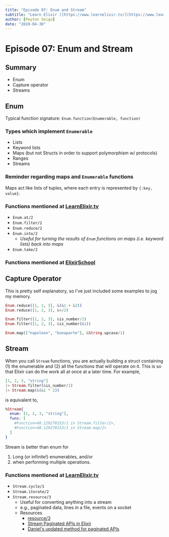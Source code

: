 ```yaml
---
title: "Episode 07: Enum and Stream"
subtitle: "Learn Elixir ([https://www.learnelixir.tv/](https://www.learnelixir.tv/))"
author: [Peyton Seigo]
date: "2019-04-30"
---
```


# Episode 07: Enum and Stream

## Summary

- Enum
- Capture operator
- Streams

## Enum

Typical function signature: `Enum.function(Enumerable, function)`

### Types which implement `Enumerable`

- Lists
- Keyword lists
- Maps (but not Structs in order to support polymorphism w/ protocols)
- Ranges
- Streams

### Reminder regarding maps and `Enumerable` functions

Maps act like lists of tuples, where each entry is represented by `{:key, value}`.

### Functions mentioned at [LearnElixir.tv](https://www.learnelixir.tv/episodes/07-enum-and-stream)

- `Enum.at/2`
- `Enum.filter/2`
- `Enum.reduce/2`
- `Enum.into/2`
  - _Useful for turning the results of `Enum` functions on maps (i.e. keyword lists) back into maps_
- `Enum.take/2`

### Functions mentioned at [ElixirSchool](https://elixirschool.com/en/lessons/basics/enum/)

## Capture Operator

This is pretty self explanatory, so I've just included some examples to jog my memory.

```elixir
Enum.reduce([1, 2, 3], &(&1 + &2))
Enum.reduce([1, 2, 3], &+/2)

Enum.filter([1, 2, 3], &is_number/1)
Enum.filter([1, 2, 3], &is_number(&1))

Enum.map(["napoleon", "bonaparte"], &String.upcase/1)
```

## Stream

When you call `Stream` functions, you are actually building a struct containing (1) the enumerable and (2) all the functions that will operate on it. This is so that Elixir can do the work all at once at a later time. For example,

```elixir
[1, 2, 3, "string"]
|> Stream.filter(&is_number/1)
|> Stream.map(&(&1 * 2))
```

is equivalent to,

```elixir
%Stream{
  enum: [1, 2, 3, "string"],
  funs: [
    #Function<40.129278153/1 in Stream.filter/2>,
    #Function<48.129278153/1 in Stream.map/2>
  ]
}
```

Stream is better than enum for

1. Long (or infinite!) enumerables, and/or
2. when performing multiple operations.

### Functions mentioned at [LearnElixir.tv](https://www.learnelixir.tv/episodes/07-enum-and-stream)

- `Stream.cycle/1`
- `Stream.iterate/2`
- `Stream.resource/3`
  - Useful for converting anything into a stream
  - e.g., paginated data, lines in a file, events on a socket
  - Resources
    - [resource/3](https://hexdocs.pm/elixir/Stream.html#resource/3)
    - [Stream Paginated APIs in Elixir](https://blog.danielberkompas.com/2015/03/28/stream-paginated-apis-in-elixir/)
    - [Daniel's updated method for paginated APIs](https://github.com/danielberkompas/ex_twilio/blob/371f2b263d763d1459b467d1fbe8783fce825c0e/lib/ex_twilio/result_stream.ex)
